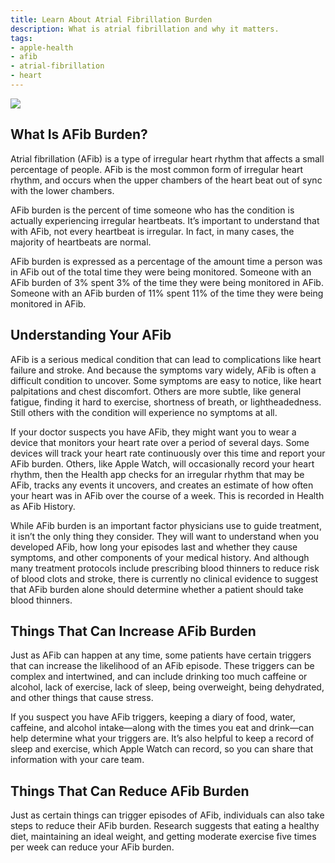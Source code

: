 ```yaml
---
title: Learn About Atrial Fibrillation Burden
description: What is atrial fibrillation and why it matters.
tags:
- apple-health
- afib
- atrial-fibrillation
- heart
---
```


![ ](/images/AfibBurden_Article_Illustration.jpg)

## What Is AFib Burden?

Atrial fibrillation (AFib) is a type of irregular heart rhythm that affects a small percentage of people. AFib is the most common form of irregular heart rhythm, and occurs when the upper chambers of the heart beat out of sync with the lower chambers.

AFib burden is the percent of time someone who has the condition is actually experiencing irregular heartbeats. It’s important to understand that with AFib, not every heartbeat is irregular. In fact, in many cases, the majority of heartbeats are normal.

AFib burden is expressed as a percentage of the amount time a person was in AFib out of the total time they were being monitored. Someone with an AFib burden of 3% spent 3% of the time they were being monitored in AFib. Someone with an AFib burden of 11% spent 11% of the time they were being monitored in AFib.

## Understanding Your AFib

AFib is a serious medical condition that can lead to complications like heart failure and stroke. And because the symptoms vary widely, AFib is often a difficult condition to uncover. Some symptoms are easy to notice, like heart palpitations and chest discomfort. Others are more subtle, like general fatigue, finding it hard to exercise, shortness of breath, or lightheadedness. Still others with the condition will experience no symptoms at all.

If your doctor suspects you have AFib, they might want you to wear a device that monitors your heart rate over a period of several days. Some devices will track your heart rate continuously over this time and report your AFib burden. Others, like Apple Watch, will occasionally record your heart rhythm, then the Health app checks for an irregular rhythm that may be AFib, tracks any events it uncovers, and creates an estimate of how often your heart was in AFib over the course of a week. This is recorded in Health as AFib History.

While AFib burden is an important factor physicians use to guide treatment, it isn’t the only thing they consider. They will want to understand when you developed AFib, how long your episodes last and whether they cause symptoms, and other components of your medical history. And although many treatment protocols include prescribing blood thinners to reduce risk of blood clots and stroke, there is currently no clinical evidence to suggest that AFib burden alone should determine whether a patient should take blood thinners.

## Things That Can Increase AFib Burden

Just as AFib can happen at any time, some patients have certain triggers that can increase the likelihood of an AFib episode. These triggers can be complex and intertwined, and can include drinking too much caffeine or alcohol, lack of exercise, lack of sleep, being overweight, being dehydrated, and other things that cause stress.

If you suspect you have AFib triggers, keeping a diary of food, water, caffeine, and alcohol intake—along with the times you eat and drink—can help determine what your triggers are. It’s also helpful to keep a record of sleep and exercise, which Apple Watch can record, so you can share that information with your care team.

## Things That Can Reduce AFib Burden

Just as certain things can trigger episodes of AFib, individuals can also take steps to reduce their AFib burden. Research suggests that eating a healthy diet, maintaining an ideal weight, and getting moderate exercise five times per week can reduce your AFib burden.
